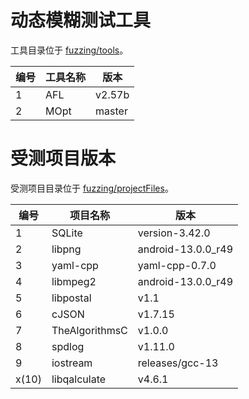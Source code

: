 # 动态模糊测试工具

工具目录位于 [fuzzing/tools](fuzzing/tools)。

| 编号 | 工具名称 | 版本   |
| ---- | -------- | ------ |
| 1    | AFL      | v2.57b |
| 2    | MOpt     | master |

# 受测项目版本

受测项目目录位于 [fuzzing/projectFiles](fuzzing/projectFiles)。

| 编号  | 项目名称       | 版本               |
| ----- | -------------- | ------------------ |
| 1     | SQLite         | version-3.42.0     |
| 2     | libpng         | android-13.0.0_r49 |
| 3     | yaml-cpp       | yaml-cpp-0.7.0     |
| 4     | libmpeg2       | android-13.0.0_r49 |
| 5     | libpostal      | v1.1               |
| 6     | cJSON          | v1.7.15            |
| 7     | TheAlgorithmsC | v1.0.0             |
| 8     | spdlog         | v1.11.0            |
| 9     | iostream       | releases/gcc-13    |
| x(10) | libqalculate   | v4.6.1             |


